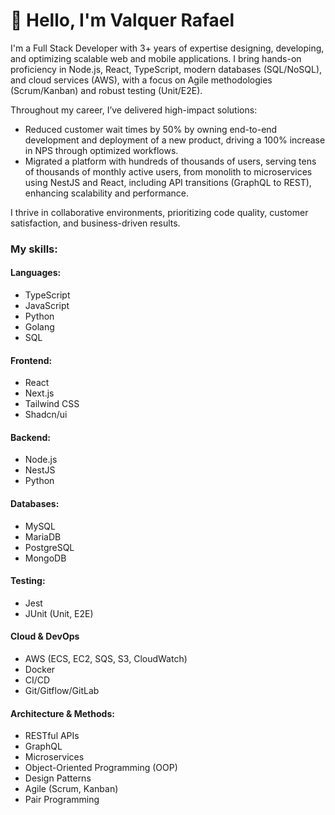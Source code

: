 # :wave: Hello, I'm Valquer Rafael
I'm a Full Stack Developer with 3+ years of expertise designing, developing, and optimizing scalable web and mobile applications. I bring hands-on proficiency in Node.js, React, TypeScript, modern databases (SQL/NoSQL), and cloud services (AWS), with a focus on Agile methodologies (Scrum/Kanban) and robust testing (Unit/E2E).

Throughout my career, I’ve delivered high-impact solutions:

- Reduced customer wait times by 50% by owning end-to-end development and deployment of a new product, driving a 100% increase in NPS through optimized workflows.
- Migrated a platform with hundreds of thousands of users, serving tens of thousands of monthly active users, from monolith to microservices using NestJS and React, including API transitions (GraphQL to REST), enhancing scalability and performance.

I thrive in collaborative environments, prioritizing code quality, customer satisfaction, and business-driven results.

### My skills:

#### Languages:
- TypeScript
- JavaScript
- Python
- Golang
- SQL

#### Frontend:
- React
- Next.js
- Tailwind CSS
- Shadcn/ui

#### Backend:
- Node.js
- NestJS
- Python

#### Databases:
- MySQL
- MariaDB
- PostgreSQL
- MongoDB

#### Testing:
- Jest
- JUnit (Unit, E2E)

#### Cloud & DevOps
- AWS (ECS, EC2, SQS, S3, CloudWatch)
- Docker
- CI/CD
- Git/Gitflow/GitLab

#### Architecture & Methods:
- RESTful APIs
- GraphQL
- Microservices
- Object-Oriented Programming (OOP)
- Design Patterns
- Agile (Scrum, Kanban)
- Pair Programming
